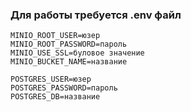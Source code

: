 ### Для работы требуется .env файл

```
MINIO_ROOT_USER=юзер
MINIO_ROOT_PASSWORD=пароль
MINIO_USE_SSL=буловое значение
MINIO_BUCKET_NAME=название

POSTGRES_USER=юзер
POSTGRES_PASSWORD=пароль
POSTGRES_DB=название
```
